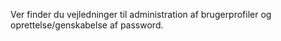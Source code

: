 Ver finder du vejledninger til administration af brugerprofiler og oprettelse/genskabelse af password.
